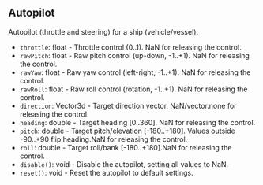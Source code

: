 ## Autopilot

Autopilot (throttle and steering) for a ship (vehicle/vessel).

- `throttle`: float - Throttle control (0..1). NaN for releasing the control.
- `rawPitch`: float - Raw pitch control (up-down, -1..+1). NaN for releasing the control.
- `rawYaw`: float - Raw yaw control (left-right, -1..+1). NaN for releasing the control.
- `rawRoll`: float - Raw roll control (rotation, -1..+1). NaN for releasing the control.
- `direction`: Vector3d - Target direction vector. NaN/vector.none for releasing the control.
- `heading`: double - Target heading [0..360]. NaN for releasing the control.
- `pitch`: double - Target pitch/elevation [-180..+180]. Values outside -90..+90 flip heading.NaN for releasing the control.
- `roll`: double - Target roll/bank [-180..+180].NaN for releasing the control.
- `disable()`: void - Disable the autopilot, setting all values to NaN.
- `reset()`: void - Reset the autopilot to default settings.
